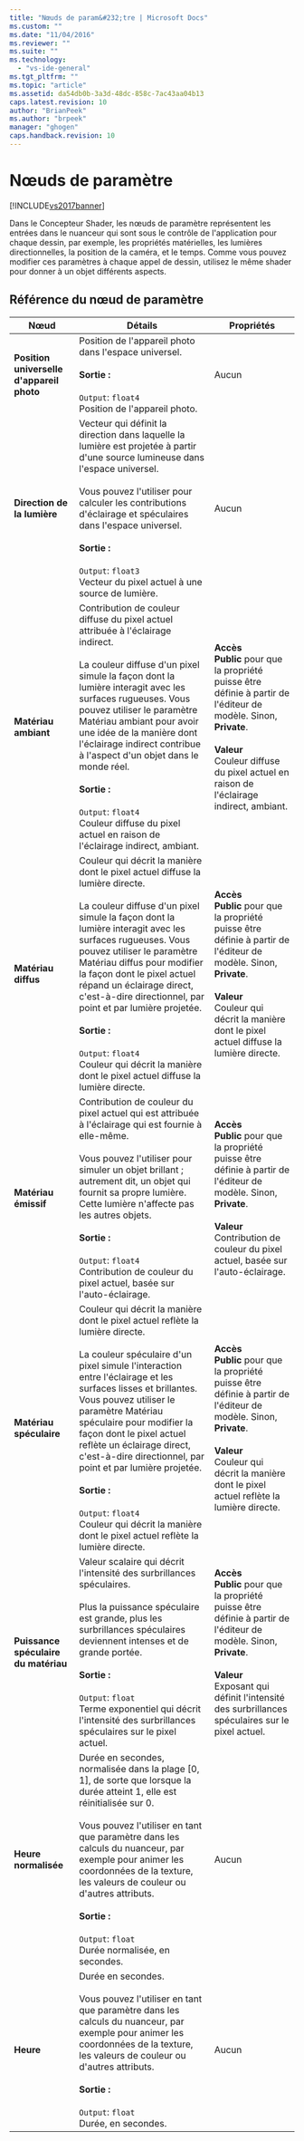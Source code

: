 ```yaml
---
title: "Nœuds de param&#232;tre | Microsoft Docs"
ms.custom: ""
ms.date: "11/04/2016"
ms.reviewer: ""
ms.suite: ""
ms.technology: 
  - "vs-ide-general"
ms.tgt_pltfrm: ""
ms.topic: "article"
ms.assetid: da54db0b-3a3d-48dc-858c-7ac43aa04b13
caps.latest.revision: 10
author: "BrianPeek"
ms.author: "brpeek"
manager: "ghogen"
caps.handback.revision: 10
---
```

# Nœuds de param&#232;tre
[!INCLUDE[vs2017banner](../code-quality/includes/vs2017banner.md)]

Dans le Concepteur Shader, les nœuds de paramètre représentent les entrées dans le nuanceur qui sont sous le contrôle de l'application pour chaque dessin, par exemple, les propriétés matérielles, les lumières directionnelles, la position de la caméra, et le temps.  Comme vous pouvez modifier ces paramètres à chaque appel de dessin, utilisez le même shader pour donner à un objet différents aspects.  
  
## Référence du nœud de paramètre  
  
|Nœud|Détails|Propriétés|  
|----------|-------------|----------------|  
|**Position universelle d'appareil photo**|Position de l'appareil photo dans l'espace universel.<br /><br /> **Sortie :**<br /><br /> `Output`: `float4`<br /> Position de l'appareil photo.|Aucun|  
|**Direction de la lumière**|Vecteur qui définit la direction dans laquelle la lumière est projetée à partir d'une source lumineuse dans l'espace universel.<br /><br /> Vous pouvez l'utiliser pour calculer les contributions d'éclairage et spéculaires dans l'espace universel.<br /><br /> **Sortie :**<br /><br /> `Output`: `float3`<br /> Vecteur du pixel actuel à une source de lumière.|Aucun|  
|**Matériau ambiant**|Contribution de couleur diffuse du pixel actuel attribuée à l'éclairage indirect.<br /><br /> La couleur diffuse d'un pixel simule la façon dont la lumière interagit avec les surfaces rugueuses.  Vous pouvez utiliser le paramètre Matériau ambiant pour avoir une idée de la manière dont l'éclairage indirect contribue à l'aspect d'un objet dans le monde réel.<br /><br /> **Sortie :**<br /><br /> `Output`: `float4`<br /> Couleur diffuse du pixel actuel en raison de l'éclairage indirect, ambiant.|**Accès**<br /> **Public** pour que la propriété puisse être définie à partir de l'éditeur de modèle. Sinon, **Private**.<br /><br /> **Valeur**<br /> Couleur diffuse du pixel actuel en raison de l'éclairage indirect, ambiant.|  
|**Matériau diffus**|Couleur qui décrit la manière dont le pixel actuel diffuse la lumière directe.<br /><br /> La couleur diffuse d'un pixel simule la façon dont la lumière interagit avec les surfaces rugueuses.  Vous pouvez utiliser le paramètre Matériau diffus pour modifier la façon dont le pixel actuel répand un éclairage direct, c'est\-à\-dire directionnel, par point et par lumière projetée.<br /><br /> **Sortie :**<br /><br /> `Output`: `float4`<br /> Couleur qui décrit la manière dont le pixel actuel diffuse la lumière directe.|**Accès**<br /> **Public** pour que la propriété puisse être définie à partir de l'éditeur de modèle. Sinon, **Private**.<br /><br /> **Valeur**<br /> Couleur qui décrit la manière dont le pixel actuel diffuse la lumière directe.|  
|**Matériau émissif**|Contribution de couleur du pixel actuel qui est attribuée à l'éclairage qui est fournie à elle\-même.<br /><br /> Vous pouvez l'utiliser pour simuler un objet brillant ; autrement dit, un objet qui fournit sa propre lumière.  Cette lumière n'affecte pas les autres objets.<br /><br /> **Sortie :**<br /><br /> `Output`: `float4`<br /> Contribution de couleur du pixel actuel, basée sur l'auto\-éclairage.|**Accès**<br /> **Public** pour que la propriété puisse être définie à partir de l'éditeur de modèle. Sinon, **Private**.<br /><br /> **Valeur**<br /> Contribution de couleur du pixel actuel, basée sur l'auto\-éclairage.|  
|**Matériau spéculaire**|Couleur qui décrit la manière dont le pixel actuel reflète la lumière directe.<br /><br /> La couleur spéculaire d'un pixel simule l'interaction entre l'éclairage et les surfaces lisses et brillantes.  Vous pouvez utiliser le paramètre Matériau spéculaire pour modifier la façon dont le pixel actuel reflète un éclairage direct, c'est\-à\-dire directionnel, par point et par lumière projetée.<br /><br /> **Sortie :**<br /><br /> `Output`: `float4`<br /> Couleur qui décrit la manière dont le pixel actuel reflète la lumière directe.|**Accès**<br /> **Public** pour que la propriété puisse être définie à partir de l'éditeur de modèle. Sinon, **Private**.<br /><br /> **Valeur**<br /> Couleur qui décrit la manière dont le pixel actuel reflète la lumière directe.|  
|**Puissance spéculaire du matériau**|Valeur scalaire qui décrit l'intensité des surbrillances spéculaires.<br /><br /> Plus la puissance spéculaire est grande, plus les surbrillances spéculaires deviennent intenses et de grande portée.<br /><br /> **Sortie :**<br /><br /> `Output`: `float`<br /> Terme exponentiel qui décrit l'intensité des surbrillances spéculaires sur le pixel actuel.|**Accès**<br /> **Public** pour que la propriété puisse être définie à partir de l'éditeur de modèle. Sinon, **Private**.<br /><br /> **Valeur**<br /> Exposant qui définit l'intensité des surbrillances spéculaires sur le pixel actuel.|  
|**Heure normalisée**|Durée en secondes, normalisée dans la plage \[0, 1\], de sorte que lorsque la durée atteint 1, elle est réinitialisée sur 0.<br /><br /> Vous pouvez l'utiliser en tant que paramètre dans les calculs du nuanceur, par exemple pour animer les coordonnées de la texture, les valeurs de couleur ou d'autres attributs.<br /><br /> **Sortie :**<br /><br /> `Output`: `float`<br /> Durée normalisée, en secondes.|Aucun|  
|**Heure**|Durée en secondes.<br /><br /> Vous pouvez l'utiliser en tant que paramètre dans les calculs du nuanceur, par exemple pour animer les coordonnées de la texture, les valeurs de couleur ou d'autres attributs.<br /><br /> **Sortie :**<br /><br /> `Output`: `float`<br /> Durée, en secondes.|Aucun|